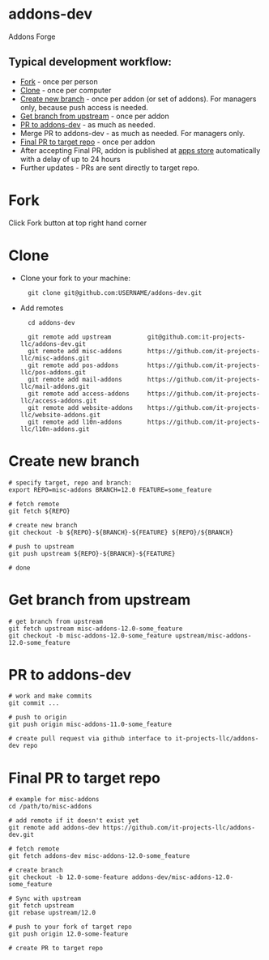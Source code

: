 # addons-dev

Addons Forge

## Typical development workflow:

* [Fork](#fork) - once per person
* [Clone](#clone) - once per computer
* [Create new branch](#create-new-branch) - once per addon (or set of addons). For managers only, because push access is needed.
* [Get branch from upstream](#get-branch-from-upstream) - once per addon
* [PR to addons-dev](#pr-to-addons-dev) - as much as needed.
* Merge PR to addons-dev - as much as needed. For managers only.
* [Final PR to target repo](#final-pr-to-target-repo) - once per addon
* After accepting Final PR, addon is published at [apps store](https://www.odoo.com/apps/modules/browse?order=Newest) automatically with a delay of up to 24 hours
* Further updates - PRs are sent directly to target repo.

# Fork
Click Fork button at top right hand corner

# Clone

* Clone your fork to your machine:

        git clone git@github.com:USERNAME/addons-dev.git

* Add remotes

        cd addons-dev

        git remote add upstream          git@github.com:it-projects-llc/addons-dev.git
        git remote add misc-addons       https://github.com/it-projects-llc/misc-addons.git
        git remote add pos-addons        https://github.com/it-projects-llc/pos-addons.git
        git remote add mail-addons       https://github.com/it-projects-llc/mail-addons.git
        git remote add access-addons     https://github.com/it-projects-llc/access-addons.git
        git remote add website-addons    https://github.com/it-projects-llc/website-addons.git
        git remote add l10n-addons       https://github.com/it-projects-llc/l10n-addons.git

# Create new branch

    # specify target, repo and branch:
    export REPO=misc-addons BRANCH=12.0 FEATURE=some_feature

    # fetch remote
    git fetch ${REPO}

    # create new branch
    git checkout -b ${REPO}-${BRANCH}-${FEATURE} ${REPO}/${BRANCH}

    # push to upstream
    git push upstream ${REPO}-${BRANCH}-${FEATURE}
    
    # done

# Get branch from upstream


    # get branch from upstream
    git fetch upstream misc-addons-12.0-some_feature
    git checkout -b misc-addons-12.0-some_feature upstream/misc-addons-12.0-some_feature


# PR to addons-dev

   
    # work and make commits
    git commit ...
   
    # push to origin
    git push origin misc-addons-11.0-some_feature
   
    # create pull request via github interface to it-projects-llc/addons-dev repo

# Final PR to target repo

    # example for misc-addons
    cd /path/to/misc-addons

    # add remote if it doesn't exist yet
    git remote add addons-dev https://github.com/it-projects-llc/addons-dev.git

    # fetch remote
    git fetch addons-dev misc-addons-12.0-some_feature

    # create branch
    git checkout -b 12.0-some-feature addons-dev/misc-addons-12.0-some_feature
    
    # Sync with upstream
    git fetch upstream
    git rebase upstream/12.0

    # push to your fork of target repo
    git push origin 12.0-some-feature

    # create PR to target repo
